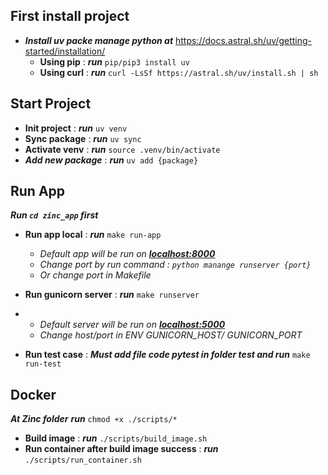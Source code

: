 ## First install project
- ***Install uv packe manage python at*** https://docs.astral.sh/uv/getting-started/installation/
  + **Using pip** : ***run*** ```pip/pip3 install uv```
  + **Using curl** : ***run*** ```curl -LsSf https://astral.sh/uv/install.sh | sh```

## Start Project
- **Init project** : ***run*** ``` uv venv ```
- **Sync package** : ***run*** ``` uv sync ```
- **Activate venv** : ***run*** ``` source .venv/bin/activate ```
- ***Add new package*** :  ***run*** ``` uv add {package} ```

## Run App
***Run ``` cd zinc_app ``` first***
- **Run app local** : ***run*** ``` make run-app ```
  
  + *Default app will be run on **<u>localhost:8000</u>***
  + *Change port by run command : ```python manange runserver {port}```*
  + *Or change port in Makefile*
  
  
- **Run gunicorn server** : ***run*** ``` make runserver ```
- 
  + *Default server will be run on **<u>localhost:5000</u>***
  + *Change host/port in ENV GUNICORN_HOST/ GUNICORN_PORT*
  
- **Run test case** : ***Must add file code pytest in folder test and run*** ``` make run-test ```

## Docker
***At Zinc folder*** ***run*** ``` chmod +x ./scripts/* ```
- **Build image** : ***run*** ``` ./scripts/build_image.sh ```
- **Run container after build image success** : ***run*** ``` ./scripts/run_container.sh ```
